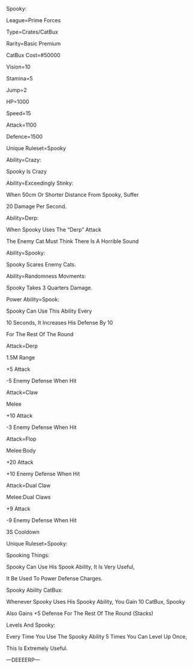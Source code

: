 Spooky:

League=Prime Forces

Type=Crates/CatBux

Rarity=Basic Premium 

CatBux Cost=#50000

Vision=10

Stamina=5

Jump=2

HP=1000

Speed=15

Attack=1100

Defence=1500

Unique Ruleset=Spooky

Ability=Crazy:

Spooky Is Crazy

Ability=Exceedingly Stinky:

When 50cm Or Shorter Distance From Spooky, Suffer

20 Damage Per Second.

Ability=Derp:

When Spooky Uses The “Derp” Attack

The Enemy Cat Must Think There Is A Horrible Sound

Ability=Spooky:

Spooky Scares Enemy Cats.

Ability=Randomness Movments:

Spooky Takes 3 Quarters Damage.

Power Ability=Spook:

Spooky Can Use This Ability Every

10 Seconds, It Increases His Defense By 10

For The Rest Of The Round

Attack=Derp

1.5M Range

+5 Attack

-5 Enemy Defense When Hit

Attack=Claw

Melee

+10 Attack

-3 Enemy Defense When Hit

Attack=Flop

Melee:Body

+20 Attack

+10 Enemy Defense When Hit

Attack=Dual Claw

Melee:Dual Claws

+9 Attack

-9 Enemy Defense When Hit

3S Cooldown

Unique Ruleset=Spooky:

Spooking Things:

Spooky Can Use His Spook Ability, It Is Very Useful,

It Be Used To Power Defense Charges.

Spooky Ability CatBux:

Whenever Spooky Uses His Spooky Ability, You Gain 10 CatBux, Spooky

Also Gains +5 Defense For The Rest Of The Round (Stacks)

Levels And Spooky:

Every Time You Use The Spooky Ability 5 Times You Can Level Up Once,

This Is Extremely Useful.

—DEEEERP—
